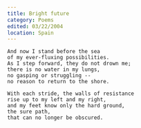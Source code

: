 ```yaml
---
title: Bright future
category: Poems
edited: 03/22/2004
location: Spain
---
```


    And now I stand before the sea
    of my ever-fluxing possibilities.
    As I step forward, they do not drown me;
    there is no water in my lungs,
    no gasping or struggling --
    no reason to return to the shore.

    With each stride, the walls of resistance
    rise up to my left and my right,
    and my feet know only the hard ground,
    the sure path,
    that can no longer be obscured.


